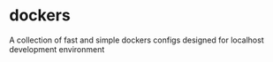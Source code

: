 # dockers
A collection of fast and simple dockers configs designed for localhost development environment
